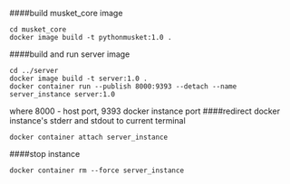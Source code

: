 ####build musket_core image
```
cd musket_core
docker image build -t pythonmusket:1.0 .
```

####build and run server image
```
cd ../server
docker image build -t server:1.0 .
docker container run --publish 8000:9393 --detach --name server_instance server:1.0
```

where 8000 - host port, 9393 docker instance port
####redirect docker instance's stderr and stdout to current terminal
```
docker container attach server_instance
```

####stop instance
```
docker container rm --force server_instance
```